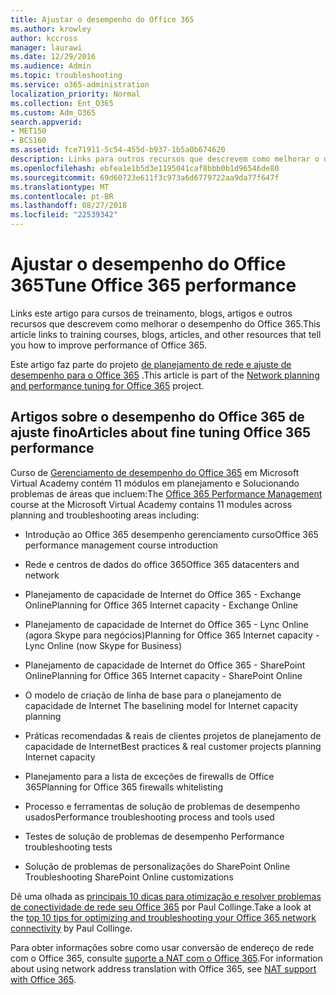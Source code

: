 ```yaml
---
title: Ajustar o desempenho do Office 365
ms.author: krowley
author: kccross
manager: laurawi
ms.date: 12/29/2016
ms.audience: Admin
ms.topic: troubleshooting
ms.service: o365-administration
localization_priority: Normal
ms.collection: Ent_O365
ms.custom: Adm_O365
search.appverid:
- MET150
- BCS160
ms.assetid: fce71911-5c54-455d-b937-1b5a0b674620
description: Links para outros recursos que descrevem como melhorar o desempenho do Office 365, blogs, artigos e cursos de treinamento.
ms.openlocfilehash: ebfea1e1b5d3e1195041caf8bbb0b1d96546de80
ms.sourcegitcommit: 69d60723e611f3c973a6d6779722aa9da77f647f
ms.translationtype: MT
ms.contentlocale: pt-BR
ms.lasthandoff: 08/27/2018
ms.locfileid: "22539342"
---
```

# <a name="tune-office-365-performance"></a><span data-ttu-id="92e68-103">Ajustar o desempenho do Office 365</span><span class="sxs-lookup"><span data-stu-id="92e68-103">Tune Office 365 performance</span></span>

<span data-ttu-id="92e68-104">Links este artigo para cursos de treinamento, blogs, artigos e outros recursos que descrevem como melhorar o desempenho do Office 365.</span><span class="sxs-lookup"><span data-stu-id="92e68-104">This article links to training courses, blogs, articles, and other resources that tell you how to improve performance of Office 365.</span></span>
  
<span data-ttu-id="92e68-105">Este artigo faz parte do projeto [de planejamento de rede e ajuste de desempenho para o Office 365](https://aka.ms/tune) .</span><span class="sxs-lookup"><span data-stu-id="92e68-105">This article is part of the [Network planning and performance tuning for Office 365](https://aka.ms/tune) project.</span></span>
   
## <a name="articles-about-fine-tuning-office-365-performance"></a><span data-ttu-id="92e68-106">Artigos sobre o desempenho do Office 365 de ajuste fino</span><span class="sxs-lookup"><span data-stu-id="92e68-106">Articles about fine tuning Office 365 performance</span></span>

<span data-ttu-id="92e68-107">Curso de [Gerenciamento de desempenho do Office 365](https://aka.ms/tunemva) em Microsoft Virtual Academy contém 11 módulos em planejamento e Solucionando problemas de áreas que incluem:</span><span class="sxs-lookup"><span data-stu-id="92e68-107">The [Office 365 Performance Management ](https://aka.ms/tunemva) course at the Microsoft Virtual Academy contains 11 modules across planning and troubleshooting areas including:</span></span> 
  
- <span data-ttu-id="92e68-108">Introdução ao Office 365 desempenho gerenciamento curso</span><span class="sxs-lookup"><span data-stu-id="92e68-108">Office 365 performance management course introduction</span></span>
    
- <span data-ttu-id="92e68-109">Rede e centros de dados do office 365</span><span class="sxs-lookup"><span data-stu-id="92e68-109">Office 365 datacenters and network</span></span>
    
- <span data-ttu-id="92e68-110">Planejamento de capacidade de Internet do Office 365 - Exchange Online</span><span class="sxs-lookup"><span data-stu-id="92e68-110">Planning for Office 365 Internet capacity - Exchange Online</span></span>
    
- <span data-ttu-id="92e68-111">Planejamento de capacidade de Internet do Office 365 - Lync Online (agora Skype para negócios)</span><span class="sxs-lookup"><span data-stu-id="92e68-111">Planning for Office 365 Internet capacity - Lync Online (now Skype for Business)</span></span>
    
- <span data-ttu-id="92e68-112">Planejamento de capacidade de Internet do Office 365 - SharePoint Online</span><span class="sxs-lookup"><span data-stu-id="92e68-112">Planning for Office 365 Internet capacity - SharePoint Online</span></span>
    
- <span data-ttu-id="92e68-113">O modelo de criação de linha de base para o planejamento de capacidade de Internet
</span><span class="sxs-lookup"><span data-stu-id="92e68-113">The baselining model for Internet capacity planning</span></span>
    
- <span data-ttu-id="92e68-114">Práticas recomendadas &amp; reais de clientes projetos de planejamento de capacidade de Internet</span><span class="sxs-lookup"><span data-stu-id="92e68-114">Best practices &amp; real customer projects planning Internet capacity</span></span>
    
- <span data-ttu-id="92e68-115">Planejamento para a lista de exceções de firewalls de Office 365</span><span class="sxs-lookup"><span data-stu-id="92e68-115">Planning for Office 365 firewalls whitelisting</span></span>
    
- <span data-ttu-id="92e68-116">Processo e ferramentas de solução de problemas de desempenho usados</span><span class="sxs-lookup"><span data-stu-id="92e68-116">Performance troubleshooting process and tools used</span></span>
    
- <span data-ttu-id="92e68-117">Testes de solução de problemas de desempenho
</span><span class="sxs-lookup"><span data-stu-id="92e68-117">Performance troubleshooting tests</span></span>
    
- <span data-ttu-id="92e68-118">Solução de problemas de personalizações do SharePoint Online
</span><span class="sxs-lookup"><span data-stu-id="92e68-118">Troubleshooting SharePoint Online customizations</span></span>
    
<span data-ttu-id="92e68-119">Dê uma olhada as [principais 10 dicas para otimização e resolver problemas de conectividade de rede seu Office 365](https://blogs.technet.com/b/onthewire/archive/2014/06/18/top-10-tips-for-optimising-amp-troubleshooting-your-office-365-network-connectivity.aspx) por Paul Collinge.</span><span class="sxs-lookup"><span data-stu-id="92e68-119">Take a look at the [top 10 tips for optimizing and troubleshooting your Office 365 network connectivity](https://blogs.technet.com/b/onthewire/archive/2014/06/18/top-10-tips-for-optimising-amp-troubleshooting-your-office-365-network-connectivity.aspx) by Paul Collinge.</span></span> 
  
<span data-ttu-id="92e68-120">Para obter informações sobre como usar conversão de endereço de rede com o Office 365, consulte [suporte a NAT com o Office 365](nat-support-with-office-365.md).</span><span class="sxs-lookup"><span data-stu-id="92e68-120">For information about using network address translation with Office 365, see [NAT support with Office 365](nat-support-with-office-365.md).</span></span>
  

